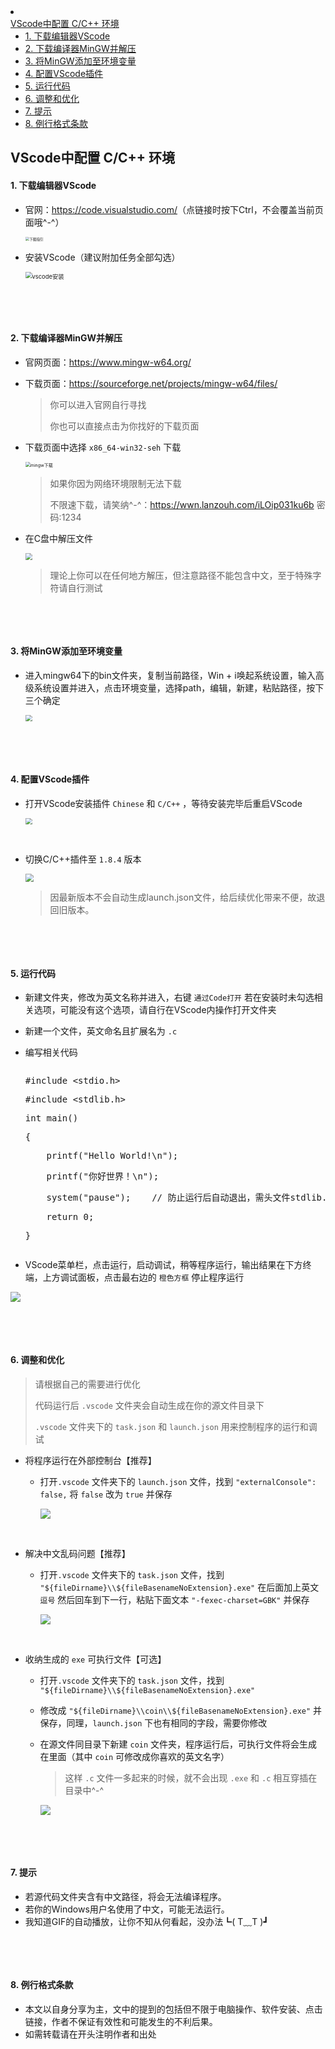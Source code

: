 <div class="typora-export-sidebar"><div class="outline-content"><li class="outline-item-wrapper outline-h2"><div class="outline-item"><span class="outline-expander"></span><a class="outline-label" href="#vscode中配置-cc-环境">VScode中配置 C/C++ 环境</a></div><ul class="outline-children"><li class="outline-item-wrapper outline-h4"><div class="outline-item"><span class="outline-expander"></span><a class="outline-label" href="#1-下载编辑器vscode">1. 下载编辑器VScode</a></div><ul class="outline-children"></ul></li><li class="outline-item-wrapper outline-h4"><div class="outline-item"><span class="outline-expander"></span><a class="outline-label" href="#2-下载编译器mingw并解压">2. 下载编译器MinGW并解压</a></div><ul class="outline-children"></ul></li><li class="outline-item-wrapper outline-h4"><div class="outline-item"><span class="outline-expander"></span><a class="outline-label" href="#3-将mingw添加至环境变量">3. 将MinGW添加至环境变量</a></div><ul class="outline-children"></ul></li><li class="outline-item-wrapper outline-h4"><div class="outline-item"><span class="outline-expander"></span><a class="outline-label" href="#4-配置vscode插件">4. 配置VScode插件</a></div><ul class="outline-children"></ul></li><li class="outline-item-wrapper outline-h4"><div class="outline-item"><span class="outline-expander"></span><a class="outline-label" href="#5-运行代码">5. 运行代码</a></div><ul class="outline-children"></ul></li><li class="outline-item-wrapper outline-h4"><div class="outline-item"><span class="outline-expander"></span><a class="outline-label" href="#6-调整和优化">6. 调整和优化</a></div><ul class="outline-children"></ul></li><li class="outline-item-wrapper outline-h4"><div class="outline-item"><span class="outline-expander"></span><a class="outline-label" href="#7-提示">7. 提示</a></div><ul class="outline-children"></ul></li><li class="outline-item-wrapper outline-h4"><div class="outline-item"><span class="outline-expander"></span><a class="outline-label" href="#8-例行格式条款">8. 例行格式条款</a></div><ul class="outline-children"></ul></li></ul></li></div></div><div id='write'  class=''><h2 id='vscode中配置-cc-环境'><span>VScode中配置 C/C++ 环境</span></span></strong></td></tr></tbody></table></figure><h4 id='1-下载编辑器vscode'><span>1. 下载编辑器VScode</span></h4><ul><li><p><span>官网：</span><a href='https://code.visualstudio.com/'><span>https://code.visualstudio.com/</span></a><span>（点链接时按下Ctrl，不会覆盖当前页面哦^-^）</span></p><p><img src="vscode下载.png" alt="下载指引" style="zoom: 40%;" /></p></li></ul><p><span>   </span></p><ul><li><p><span>安装VScode（建议附加任务全部勾选）</span></p><p><img src="vscode安装.gif" alt="vscode安装" style="zoom: 67%;" /></p></li></ul><p>&nbsp;</p><p>&nbsp;</p><h4 id='2-下载编译器mingw并解压'><span>2. 下载编译器MinGW并解压</span></h4><ul><li><p><span>官网页面：</span><a href='https://www.mingw-w64.org/'><span>https://www.mingw-w64.org/</span></a></p></li><li><p><span>下载页面：</span><a href='https://sourceforge.net/projects/mingw-w64/files/'><span>https://sourceforge.net/projects/mingw-w64/files/</span></a></p><blockquote><p><span>你可以进入官网自行寻找</span></p><p><span>你也可以直接点击为你找好的下载页面</span></p></blockquote></li><li><p><span>下载页面中选择 </span><code>x86_64-win32-seh</code><span> 下载</span></p><p><img src="mingw下载.png" alt="mingw下载" style="zoom: 50%;" /></p><blockquote><p><span>如果你因为网络环境限制无法下载</span></p><p><span>不限速下载，请笑纳^-^：</span><a href='https://wwn.lanzouh.com/iLOip031ku6b' target='_blank' class='url'>https://wwn.lanzouh.com/iLOip031ku6b</a><span> 密码:1234</span></p></blockquote></li><li><p><span>在C盘中解压文件</span></p><p><img src="解压mingw.gif" style="zoom: 67%;" /></p><blockquote><p><span>理论上你可以在任何地方解压，但注意路径不能包含中文，至于特殊字符请自行测试</span></p></blockquote></li></ul><p>&nbsp;</p><p>&nbsp;</p><h4 id='3-将mingw添加至环境变量'><span>3. 将MinGW添加至环境变量</span></h4><ul><li><p><span>进入mingw64下的bin文件夹，复制当前路径，Win + i唤起系统设置，输入高级系统设置并进入，点击环境变量，选择path，编辑，新建，粘贴路径，按下三个确定</span></p><p><img src="配置环境变量.gif" style="zoom:67%;" /></p></li></ul><p>&nbsp;</p><p>&nbsp;</p><h4 id='4-配置vscode插件'><span>4. 配置VScode插件</span></h4><ul><li><p><span>打开VScode安装插件 </span><code>Chinese</code><span> 和 </span><code>C/C++</code><span> ，等待安装完毕后重启VScode</span></p><p><img src="安装插件.gif" style="zoom:67%;" /></p><p>&nbsp;</p></li><li><p><span>切换C/C++插件至 </span><code>1.8.4</code><span> 版本</span></p><p><img src="版本退回.png" style="zoom: 80%;" /></p><blockquote><p><span>因最新版本不会自动生成launch.json文件，给后续优化带来不便，故退回旧版本。</span></p></blockquote></li></ul><p>&nbsp;</p><p>&nbsp;</p><h4 id='5-运行代码'><span>5. 运行代码</span></h4><ul><li><p><span>新建文件夹，修改为英文名称并进入，右键 </span><code>通过Code打开</code><span> 若在安装时未勾选相关选项，可能没有这个选项，请自行在VScode内操作打开文件夹</span></p></li><li><p><span>新建一个文件，英文命名且扩展名为 </span><code>.c</code><span> </span></p></li><li><p><span>编写相关代码</span></p><pre class="md-fences md-end-block ty-contain-cm modeLoaded" spellcheck="false" lang="c"><div class="CodeMirror cm-s-inner cm-s-null-scroll CodeMirror-wrap" lang="c"><div style="overflow: hidden; position: relative; width: 3px; height: 0px; top: 9.33333px; left: 8px;"><textarea autocorrect="off" autocapitalize="off" spellcheck="false" tabindex="0" style="position: absolute; bottom: -1em; padding: 0px; width: 1000px; height: 1em; outline: none;"></textarea></div><div class="CodeMirror-scrollbar-filler" cm-not-content="true"></div><div class="CodeMirror-gutter-filler" cm-not-content="true"></div><div class="CodeMirror-scroll" tabindex="-1"><div class="CodeMirror-sizer" style="margin-left: 0px; margin-bottom: 0px; border-right-width: 0px; padding-right: 0px; padding-bottom: 0px;"><div style="position: relative; top: 0px;"><div class="CodeMirror-lines" role="presentation"><div role="presentation" style="position: relative; outline: none;"><div class="CodeMirror-measure"></div><div class="CodeMirror-measure"></div><div style="position: relative; z-index: 1;"></div><div class="CodeMirror-code" role="presentation" style=""><div class="CodeMirror-activeline" style="position: relative;"><div class="CodeMirror-activeline-background CodeMirror-linebackground"></div><div class="CodeMirror-gutter-background CodeMirror-activeline-gutter" style="left: 0px; width: 0px;"></div><pre class=" CodeMirror-line " role="presentation"><span role="presentation" style="padding-right: 0.1px;"><span class="cm-meta">#include &lt;stdio.h&gt;</span></span></pre></div><pre class=" CodeMirror-line " role="presentation"><span role="presentation" style="padding-right: 0.1px;"><span class="cm-meta">#include &lt;stdlib.h&gt;</span></span></pre><pre class=" CodeMirror-line " role="presentation"><span role="presentation" style="padding-right: 0.1px;"><span class="cm-variable-3">int</span> <span class="cm-def">main</span>()</span></pre><pre class=" CodeMirror-line " role="presentation"><span role="presentation" style="padding-right: 0.1px;">{</span></pre><pre class=" CodeMirror-line " role="presentation"><span role="presentation" style="padding-right: 0.1px;"> &nbsp; &nbsp;<span class="cm-variable">printf</span>(<span class="cm-string">"Hello World!\n"</span>);</span></pre><pre class=" CodeMirror-line " role="presentation"><span role="presentation" style="padding-right: 0.1px;"> &nbsp; &nbsp;<span class="cm-variable">printf</span>(<span class="cm-string">"你好世界！\n"</span>);</span></pre><pre class=" CodeMirror-line " role="presentation"><span role="presentation" style="padding-right: 0.1px;"> &nbsp; &nbsp;<span class="cm-variable">system</span>(<span class="cm-string">"pause"</span>);<span class="cm-tab" role="presentation" cm-text="	">    </span><span class="cm-comment">// 防止运行后自动退出，需头文件stdlib.h</span></span></pre><pre class=" CodeMirror-line " role="presentation"><span role="presentation" style="padding-right: 0.1px;"> &nbsp; &nbsp;<span class="cm-keyword">return</span> <span class="cm-number">0</span>;</span></pre><pre class=" CodeMirror-line " role="presentation"><span role="presentation" style="padding-right: 0.1px;">}</span></pre></div></div></div></div></div><div style="position: absolute; height: 0px; width: 1px; border-bottom: 0px solid transparent; top: 204px;"></div><div class="CodeMirror-gutters" style="display: none; height: 204px;"></div></div></div></pre></li><li><p><span>VScode菜单栏，点击运行，启动调试，稍等程序运行，输出结果在下方终端，上方调试面板，点击最右边的 </span><code>橙色方框</code><span> 停止程序运行</span></p></li></ul><p><img src="运行代码.gif" referrerpolicy="no-referrer"></p><p>&nbsp;</p><p>&nbsp;</p><h4 id='6-调整和优化'><span>6. 调整和优化</span></h4><blockquote><p><span>请根据自己的需要进行优化</span></p><p><span>代码运行后 </span><code>.vscode</code><span> 文件夹会自动生成在你的源文件目录下</span></p><p><code>.vscode</code><span> 文件夹下的 </span><code>task.json</code><span> 和 </span><code>launch.json</code><span> 用来控制程序的运行和调试</span></p></blockquote><ul><li><p><span>将程序运行在外部控制台【推荐】</span></p><ul><li><p><span>打开</span><code>.vscode</code><span> 文件夹下的 </span><code>launch.json</code><span> 文件，找到 </span><code>&quot;externalConsole&quot;: false,</code><span> 将 </span><code>false</code><span> 改为 </span><code>true</code><span> 并保存</span></p><p><img src="控制台.png" referrerpolicy="no-referrer"></p><p>&nbsp;</p></li></ul></li><li><p><span>解决中文乱码问题【推荐】</span></p><ul><li><p><span>打开</span><code>.vscode</code><span> 文件夹下的 </span><code>task.json</code><span> 文件，找到 </span><code>&quot;${fileDirname}\\${fileBasenameNoExtension}.exe&quot;</code><span> 在后面加上英文 </span><code>逗号</code><span> 然后回车到下一行，粘贴下面文本 </span><code>&quot;-fexec-charset=GBK&quot;</code><span> 并保存</span></p><p><img src="中文乱码.png" referrerpolicy="no-referrer"></p><p>&nbsp;</p></li></ul></li><li><p><span>收纳生成的 </span><code>exe</code><span> 可执行文件【可选】</span></p><ul><li><p><span>打开</span><code>.vscode</code><span> 文件夹下的 </span><code>task.json</code><span> 文件，找到 </span><code>&quot;${fileDirname}\\${fileBasenameNoExtension}.exe&quot;</code><span> </span></p></li><li><p><span>修改成 </span><code>&quot;${fileDirname}\\coin\\${fileBasenameNoExtension}.exe&quot;</code><span> 并保存，同理，</span><code>launch.json</code><span> 下也有相同的字段，需要你修改</span></p></li><li><p><span>在源文件同目录下新建 </span><code>coin</code><span> 文件夹，程序运行后，可执行文件将会生成在里面（其中 </span><code>coin</code><span> 可修改成你喜欢的英文名字）</span></p><blockquote><p><span>这样 </span><code>.c</code><span> 文件一多起来的时候，就不会出现 </span><code>.exe</code><span> 和 </span><code>.c</code><span> 相互穿插在目录中^-^</span></p></blockquote><p><img src="收纳exe.png" referrerpolicy="no-referrer"></p></li></ul></li></ul><p>&nbsp;</p><p>&nbsp;</p><h4 id='7-提示'><span>7. 提示</span></h4><ul><li><span>若源代码文件夹含有中文路径，将会无法编译程序。</span></li><li><span>若你的Windows用户名使用了中文，可能无法运行。</span></li><li><span>我知道GIF的自动播放，让你不知从何看起，没办法┗( T﹏T )┛</span></li></ul><p>&nbsp;</p><p>&nbsp;</p><h4 id='8-例行格式条款'><span>8. 例行格式条款</span></h4><ul><li><span>本文以自身分享为主，文中的提到的包括但不限于电脑操作、软件安装、点击链接，作者不保证有效性和可能发生的不利后果。</span></li><li><span>如需转载请在开头注明作者和出处</span></li></ul></div></div>
<script>(function(){var e=document.body.parentElement,t=[],n=null,i=document.body.classList.contains("typora-export-collapse-outline"),r=function(e,t,n){document.addEventListener(e,function(e){if(!e.defaultPrevented)for(var i=e.target;i&&i!=this;i=i.parentNode)if(i.matches(t)){!1===n.call(i,e)&&(e.preventDefault(),e.stopPropagation());break}},!1)};function o(){return e.scrollTop}r("click",".outline-expander",function(e){var t=this.closest(".outline-item-wrapper").classList;return t.contains("outline-item-open")?t.remove("outline-item-open"):t.add("outline-item-open"),d(),!1}),r("click",".outline-item",function(e){var t=this.querySelector(".outline-label");if(location.hash="#"+t.getAttribute("href"),i){var n=this.closest(".outline-item-wrapper").classList;n.contains("outline-item-open")||n.add("outline-item-open"),c(),n.add("outline-item-active")}});var a,s,l=function(){var e=o();n=null;for(var i=0;i<t.length&&t[i][1]-e<60;i++)n=t[i]},c=function(){document.querySelectorAll(".outline-item-active").forEach(e=>e.classList.remove("outline-item-active")),document.querySelectorAll(".outline-item-single.outline-item-open").forEach(e=>e.classList.remove("outline-item-open"))},d=function(){if(n){c();var e=document.querySelector('.outline-label[href="#'+(CSS.escape?CSS.escape(n[0]):n[0])+'"]');if(e)if(i){var t=e.closest(".outline-item-open>ul>.outline-item-wrapper");if(t)t.classList.add("outline-item-active");else{for(var r=(e=e.closest(".outline-item-wrapper")).parentElement.closest(".outline-item-wrapper");r;)r=(e=r).parentElement.closest(".outline-item-wrapper");e.classList.add("outline-item-active")}}else e.closest(".outline-item-wrapper").classList.add("outline-item-active")}};window.addEventListener("scroll",function(e){a&&clearTimeout(a),a=setTimeout(function(){l(),d()},300)});var u=function(){s=setTimeout(function(){!function(){t=[];var e=o();document.querySelector("#write").querySelectorAll("h1, h2, h3, h4, h5, h6").forEach(n=>{var i=n.getAttribute("id");t.push([i,e+n.getBoundingClientRect().y])})}(),l(),d()},300)};window.addEventListener("resize",function(e){s&&clearTimeout(s),u()}),u()})();</script></body>
